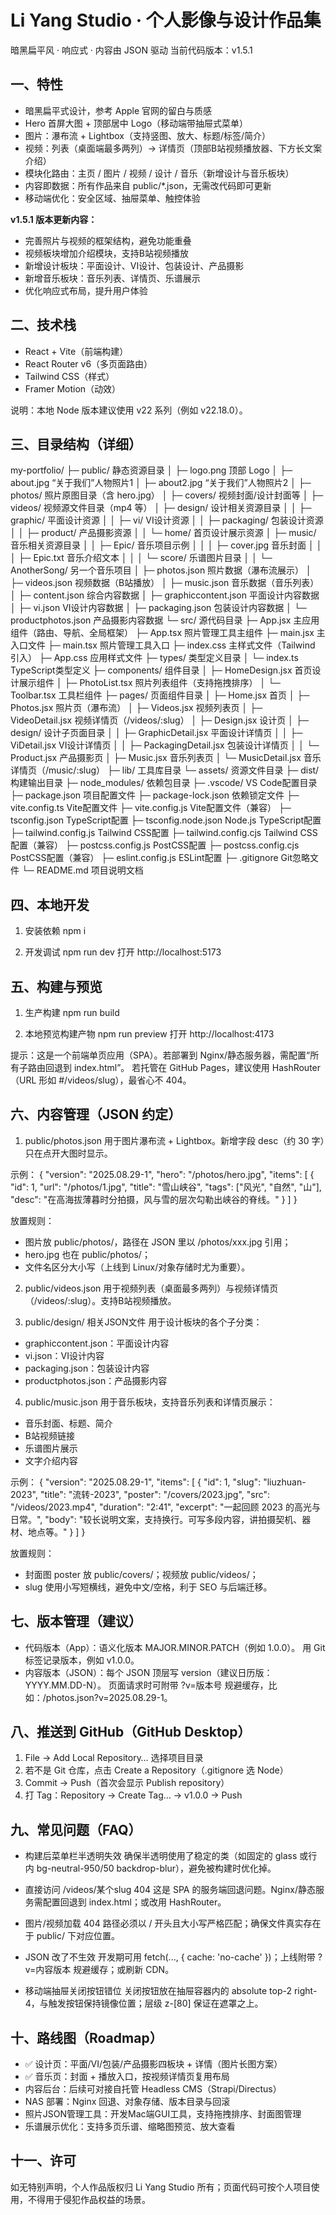 Li Yang Studio · 个人影像与设计作品集
==================================

暗黑扁平风 · 响应式 · 内容由 JSON 驱动
当前代码版本：v1.5.1

一、特性
--------
- 暗黑扁平式设计，参考 Apple 官网的留白与质感
- Hero 首屏大图 + 顶部居中 Logo（移动端带抽屉式菜单）
- 图片：瀑布流 + Lightbox（支持竖图、放大、标题/标签/简介）
- 视频：列表（桌面端最多两列）→ 详情页（顶部B站视频播放器、下方长文案介绍）
- 模块化路由：主页 / 图片 / 视频 / 设计 / 音乐（新增设计与音乐板块）
- 内容即数据：所有作品来自 public/*.json，无需改代码即可更新
- 移动端优化：安全区域、抽屉菜单、触控体验

**v1.5.1 版本更新内容：**
- 完善照片与视频的框架结构，避免功能重叠
- 视频板块增加介绍模块，支持B站视频播放
- 新增设计板块：平面设计、VI设计、包装设计、产品摄影
- 新增音乐板块：音乐列表、详情页、乐谱展示
- 优化响应式布局，提升用户体验

二、技术栈
----------
- React + Vite（前端构建）
- React Router v6（多页面路由）
- Tailwind CSS（样式）
- Framer Motion（动效）

说明：本地 Node 版本建议使用 v22 系列（例如 v22.18.0）。

三、目录结构（详细）
--------------------
my-portfolio/
├─ public/                    静态资源目录
│  ├─ logo.png                顶部 Logo
│  ├─ about.jpg               “关于我们”人物照片1
│  ├─ about2.jpg              “关于我们”人物照片2
│  ├─ photos/                 照片原图目录（含 hero.jpg）
│  ├─ covers/                 视频封面/设计封面等
│  ├─ videos/                 视频源文件目录（mp4 等）
│  ├─ design/                 设计相关资源目录
│  │  ├─ graphic/             平面设计资源
│  │  ├─ vi/                  VI设计资源
│  │  ├─ packaging/           包装设计资源
│  │  ├─ product/             产品摄影资源
│  │  └─ home/                首页设计展示资源
│  ├─ music/                  音乐相关资源目录
│  │  ├─ Epic/                音乐项目示例
│  │  │  ├─ cover.jpg         音乐封面
│  │  │  ├─ Epic.txt         音乐介绍文本
│  │  │  └─ score/            乐谱图片目录
│  │  └─ AnotherSong/         另一个音乐项目
│  ├─ photos.json             照片数据（瀑布流展示）
│  ├─ videos.json             视频数据（B站播放）
│  ├─ music.json              音乐数据（音乐列表）
│  ├─ content.json            综合内容数据
│  ├─ graphiccontent.json     平面设计内容数据
│  ├─ vi.json                 VI设计内容数据
│  ├─ packaging.json          包装设计内容数据
│  └─ productphotos.json      产品摄影内容数据
└─ src/                       源代码目录
   ├─ App.jsx                 主应用组件（路由、导航、全局框架）
   ├─ App.tsx                 照片管理工具主组件
   ├─ main.jsx                主入口文件
   ├─ main.tsx                照片管理工具入口
   ├─ index.css               主样式文件（Tailwind 引入）
   ├─ App.css                 应用样式文件
   ├─ types/                  类型定义目录
   │  └─ index.ts             TypeScript类型定义
   ├─ components/             组件目录
   │  ├─ HomeDesign.jsx       首页设计展示组件
   │  ├─ PhotoList.tsx        照片列表组件（支持拖拽排序）
   │  └─ Toolbar.tsx          工具栏组件
   ├─ pages/                  页面组件目录
   │  ├─ Home.jsx             首页
   │  ├─ Photos.jsx           照片页（瀑布流）
   │  ├─ Videos.jsx           视频列表页
   │  ├─ VideoDetail.jsx      视频详情页（/videos/:slug）
   │  ├─ Design.jsx           设计页
   │  ├─ design/              设计子页面目录
   │  │  ├─ GraphicDetail.jsx 平面设计详情页
   │  │  ├─ ViDetail.jsx      VI设计详情页
   │  │  ├─ PackagingDetail.jsx 包装设计详情页
   │  │  └─ Product.jsx       产品摄影页
   │  ├─ Music.jsx            音乐列表页
   │  └─ MusicDetail.jsx      音乐详情页（/music/:slug）
   ├─ lib/                    工具库目录
   └─ assets/                 资源文件目录
├─ dist/                      构建输出目录
├─ node_modules/              依赖包目录
├─ .vscode/                   VS Code配置目录
├─ package.json               项目配置文件
├─ package-lock.json          依赖锁定文件
├─ vite.config.ts             Vite配置文件
├─ vite.config.js             Vite配置文件（兼容）
├─ tsconfig.json              TypeScript配置
├─ tsconfig.node.json         Node.js TypeScript配置
├─ tailwind.config.js         Tailwind CSS配置
├─ tailwind.config.cjs        Tailwind CSS配置（兼容）
├─ postcss.config.js          PostCSS配置
├─ postcss.config.cjs         PostCSS配置（兼容）
├─ eslint.config.js           ESLint配置
├─ .gitignore                 Git忽略文件
└─ README.md                  项目说明文档

四、本地开发
------------
1) 安装依赖
   npm i

2) 开发调试
   npm run dev
   打开 http://localhost:5173

五、构建与预览
--------------
1) 生产构建
   npm run build

2) 本地预览构建产物
   npm run preview
   打开 http://localhost:4173

提示：这是一个前端单页应用（SPA）。若部署到 Nginx/静态服务器，需配置“所有子路由回退到 index.html”。
若托管在 GitHub Pages，建议使用 HashRouter（URL 形如 #/videos/slug），最省心不 404。

六、内容管理（JSON 约定）
-------------------------

1) public/photos.json
用于图片瀑布流 + Lightbox。新增字段 desc（约 30 字）只在点开大图时显示。

示例：
{
  "version": "2025.08.29-1",
  "hero": "/photos/hero.jpg",
  "items": [
    {
      "id": 1,
      "url": "/photos/1.jpg",
      "title": "雪山峡谷",
      "tags": ["风光", "自然", "山"],
      "desc": "在高海拔薄暮时分拍摄，风与雪的层次勾勒出峡谷的脊线。"
    }
  ]
}

放置规则：
- 图片放 public/photos/，路径在 JSON 里以 /photos/xxx.jpg 引用；
- hero.jpg 也在 public/photos/；
- 文件名区分大小写（上线到 Linux/对象存储时尤为重要）。

2) public/videos.json
用于视频列表（桌面最多两列）与视频详情页（/videos/:slug）。支持B站视频播放。

3) public/design/ 相关JSON文件
用于设计板块的各个子分类：
- graphiccontent.json：平面设计内容
- vi.json：VI设计内容  
- packaging.json：包装设计内容
- productphotos.json：产品摄影内容

4) public/music.json
用于音乐板块，支持音乐列表和详情页展示：
- 音乐封面、标题、简介
- B站视频链接
- 乐谱图片展示
- 文字介绍内容

示例：
{
  "version": "2025.08.29-1",
  "items": [
    {
      "id": 1,
      "slug": "liuzhuan-2023",
      "title": "流转-2023",
      "poster": "/covers/2023.jpg",
      "src": "/videos/2023.mp4",
      "duration": "2:41",
      "excerpt": "一起回顾 2023 的高光与日常。",
      "body": "较长说明文案，支持换行。可写多段内容，讲拍摄契机、器材、地点等。"
    }
  ]
}

放置规则：
- 封面图 poster 放 public/covers/；视频放 public/videos/；
- slug 使用小写短横线，避免中文/空格，利于 SEO 与后端迁移。

七、版本管理（建议）
--------------------
- 代码版本（App）：语义化版本 MAJOR.MINOR.PATCH（例如 1.0.0）。
  用 Git 标签记录版本，例如 v1.0.0。
- 内容版本（JSON）：每个 JSON 顶层写 version（建议日历版：YYYY.MM.DD-N）。
  页面请求时可附带 ?v=版本号 规避缓存，比如：/photos.json?v=2025.08.29-1。

八、推送到 GitHub（GitHub Desktop）
----------------------------------
1) File → Add Local Repository… 选择项目目录
2) 若不是 Git 仓库，点击 Create a Repository（.gitignore 选 Node）
3) Commit → Push（首次会显示 Publish repository）
4) 打 Tag：Repository → Create Tag… → v1.0.0 → Push

九、常见问题（FAQ）
-------------------
- 构建后菜单栏半透明失效
  确保半透明使用了稳定的类（如固定的 glass 或行内 bg-neutral-950/50 backdrop-blur），避免被构建时优化掉。

- 直接访问 /videos/某个slug 404
  这是 SPA 的服务端回退问题。Nginx/静态服务需配置回退到 index.html；或改用 HashRouter。

- 图片/视频加载 404
  路径必须以 / 开头且大小写严格匹配；确保文件真实存在于 public/ 下对应位置。

- JSON 改了不生效
  开发期可用 fetch(..., { cache: 'no-cache' })；上线附带 ?v=内容版本 规避缓存；或刷新 CDN。

- 移动端抽屉关闭按钮错位
  关闭按钮放在抽屉容器内的 absolute top-2 right-4，与触发按钮保持镜像位置；层级 z-[80] 保证在遮罩之上。

十、路线图（Roadmap）
---------------------
- ✅ 设计页：平面/VI/包装/产品摄影四板块 + 详情（图片长图方案）
- ✅ 音乐页：封面 + 播放入口，按视频详情页复用布局
- 内容后台：后续可对接自托管 Headless CMS（Strapi/Directus）
- NAS 部署：Nginx 回退、对象存储、版本目录与回滚
- 照片JSON管理工具：开发Mac端GUI工具，支持拖拽排序、封面图管理
- 乐谱展示优化：支持多页乐谱、缩略图预览、放大查看

十一、许可
----------
如无特别声明，个人作品版权归 Li Yang Studio 所有；页面代码可按个人项目使用，不得用于侵犯作品权益的场景。